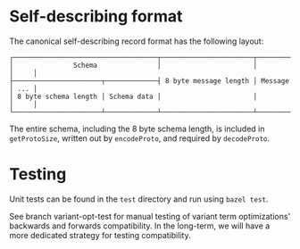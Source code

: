 # Self-describing format
The canonical self-describing record format has the following layout:

```
┌────────────────────────────────────┬───────────────────────┬─────────┬─────┐
│               Schema               │                       │         │     │
├──────────────────────┬─────────────┤ 8 byte message length │ Message │ ... │
│ 8 byte schema length │ Schema data │                       │         │     │
└──────────────────────┴─────────────┴───────────────────────┴─────────┴─────┘
```

The entire schema, including the 8 byte schema length, is included in
`getProtoSize`, written out by `encodeProto`, and required by `decodeProto`.

# Testing
Unit tests can be found in the `test` directory and run using `bazel test`.

See branch variant-opt-test for manual testing of variant term optimizations'
backwards and forwards compatibility. In the long-term, we will have a more
dedicated strategy for testing compatibility.

